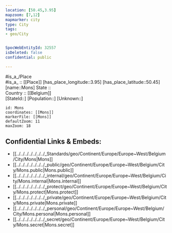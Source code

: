 ```yaml
---
location: [50.45,3.95] 
mapzoom: [7,12] 
mapmarker: city 
type: City
tags:
- geo/City


SpocWebEntityId: 32557
isDeleted: false
confidential: public

---
```

#is_a_/Place  
#is_a_ :: [[Place]] 
[has_place_longitude::3.95] 
[has_place_latitude::50.45] 
[name::Mons] 
State ::  
Country :: [[Belgium]]  
[StateId::] 
[Population::] 
[Unknown::] 


```leaflet
id: Mons
coordinates: [[Mons]] 
markerFile: [[Mons]] 
defaultZoom: 11 
maxZoom: 18
```


## Confidential Links & Embeds: 
- [[../../../../../../../_Standards/geo/Continent/Europe/Europe~West/Belgium/City/Mons|Mons]] 
- [[../../../../../../../_public/geo/Continent/Europe/Europe~West/Belgium/City/Mons.public|Mons.public]] 
- [[../../../../../../../_internal/geo/Continent/Europe/Europe~West/Belgium/City/Mons.internal|Mons.internal]] 
- [[../../../../../../../_protect/geo/Continent/Europe/Europe~West/Belgium/City/Mons.protect|Mons.protect]] 
- [[../../../../../../../_private/geo/Continent/Europe/Europe~West/Belgium/City/Mons.private|Mons.private]] 
- [[../../../../../../../_personal/geo/Continent/Europe/Europe~West/Belgium/City/Mons.personal|Mons.personal]] 
- [[../../../../../../../_secret/geo/Continent/Europe/Europe~West/Belgium/City/Mons.secret|Mons.secret]] 
